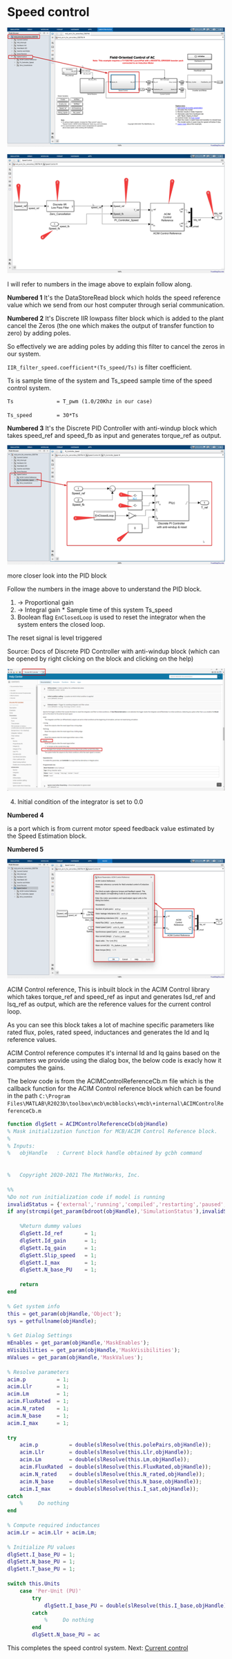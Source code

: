 # Speed control

![alt text](image-18.png)

![alt text](image-14.png)

I will refer to numbers in the image above to explain follow along.

**Numbered 1**
It's the DataStoreRead block which holds the speed reference value which we send from our host computer through serial communication.


**Numbered 2**
It's Discrete IIR lowpass filter block which is added to the plant cancel the Zeros (the one which makes the output of transfer function to zero) by adding poles.

So effectively we are adding poles by adding this filter to cancel the zeros in our system. 

`IIR_filter_speed.coefficient*(Ts_speed/Ts)` is filter coefficient. 

Ts is sample time of the system and Ts_speed sample time of the speed control system.
```
Ts          	= T_pwm (1.0/20Khz in our case)

Ts_speed        = 30*Ts
```


**Numbered 3**
It's the Discrete PID Controller with anti-windup block which takes speed_ref and speed_fb as input and generates torque_ref as output.

![alt text](image-19.png)

more closer look into the PID block

Follow the numbers in the image above to understand the PID block.

1. -> Proportional gain
2. -> Integral gain * Sample time of this system Ts_speed
3. Boolean flag `EnClosedLoop` is used to reset the integrator when the system enters the closed loop.

The reset signal is level triggered 

Source: Docs of Discrete PID Controller with anti-windup block (which can be opened by right clicking on the block and clicking on the help)

![alt text](image-20.png)

4. Initial condition of the integrator is set to 0.0

**Numbered 4**

is a port which is from current motor speed feedback value estimated by the Speed Estimation block.

**Numbered 5**

![alt text](image-21.png)

ACIM Control reference, This is inbuilt block in the ACIM Control library which takes torque_ref and speed_ref as input and generates Isd_ref and Isq_ref as output, which are the reference values for the current control loop.

As you can see this block takes a lot of machine specific parameters like rated flux, poles, rated speed, inductances and generates the Id and Iq reference values.

ACIM Control reference computes it's internal Id and Iq gains based on the paramters we provide using the dialog box, the below code is exacly how it computes the gains.

The below code is from the ACIMControlReferenceCb.m file which is the callback function for the ACIM Control reference block which can be found in the path `C:\Program Files\MATLAB\R2023b\toolbox\mcb\mcbblocks\+mcb\+internal\ACIMControlReferenceCb.m`

```matlab
function dlgSett = ACIMControlReferenceCb(objHandle)
% Mask initialization function for MCB/ACIM Control Reference block.
%
% Inputs:
%   objHandle   : Current block handle obtained by gcbh command


%   Copyright 2020-2021 The MathWorks, Inc.

%%
%Do not run initialization code if model is running
invalidStatus = {'external','running','compiled','restarting','paused','terminating'};
if any(strcmpi(get_param(bdroot(objHandle),'SimulationStatus'),invalidStatus))
    
    %Return dummy values
    dlgSett.Id_ref       = 1;
    dlgSett.Id_gain      = 1;
    dlgSett.Iq_gain      = 1;
    dlgSett.Slip_speed   = 1;
    dlgSett.I_max        = 1;
    dlgSett.N_base_PU    = 1;
    
    return
end

% Get system info
this = get_param(objHandle,'Object');
sys = getfullname(objHandle);

% Get Dialog Settings
mEnables = get_param(objHandle,'MaskEnables');
mVisibilities = get_param(objHandle,'MaskVisibilities');
mValues = get_param(objHandle,'MaskValues');

% Resolve parameters
acim.p          = 1;
acim.Llr        = 1;
acim.Lm         = 1;
acim.FluxRated  = 1;
acim.N_rated    = 1;
acim.N_base     = 1;
acim.I_max      = 1;

try
    acim.p          = double(slResolve(this.polePairs,objHandle));
    acim.Llr        = double(slResolve(this.Llr,objHandle));
    acim.Lm         = double(slResolve(this.Lm,objHandle));
    acim.FluxRated  = double(slResolve(this.FluxRated,objHandle));
    acim.N_rated    = double(slResolve(this.N_rated,objHandle));
    acim.N_base     = double(slResolve(this.N_base,objHandle));
    acim.I_max      = double(slResolve(this.I_sat,objHandle));
catch
    %     Do nothing
end

% Compute required inductances
acim.Lr = acim.Llr + acim.Lm;

% Initialize PU values
dlgSett.I_base_PU = 1;
dlgSett.N_base_PU = 1;
dlgSett.T_base_PU = 1;

switch this.Units
    case 'Per-Unit (PU)'
        try
            dlgSett.I_base_PU = double(slResolve(this.I_base,objHandle));
        catch
            %     Do nothing
        end
        dlgSett.N_base_PU = ac
```


This completes the speed control system.
Next: [Current control](Current_control.md)